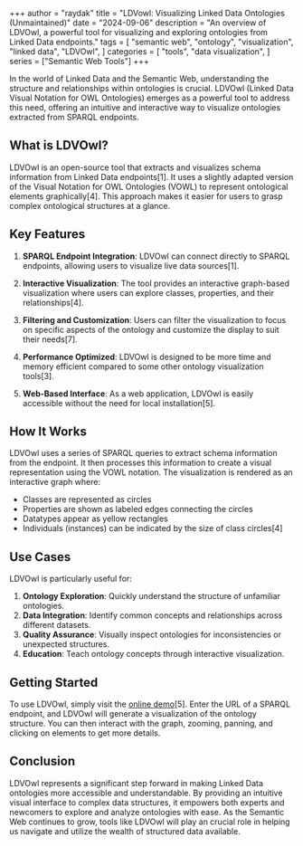 +++
author = "raydak"
title = "LDVowl: Visualizing Linked Data Ontologies (Unmaintained)"
date = "2024-09-06"
description = "An overview of LDVOwl, a powerful tool for visualizing and exploring ontologies from Linked Data endpoints."
tags = [
    "semantic web",
    "ontology",
    "visualization",
    "linked data",
    "LDVOwl",
]
categories = [
    "tools",
    "data visualization",
]
series = ["Semantic Web Tools"]
+++

In the world of Linked Data and the Semantic Web, understanding the structure and relationships within ontologies is crucial. LDVOwl (Linked Data Visual Notation for OWL Ontologies) emerges as a powerful tool to address this need, offering an intuitive and interactive way to visualize ontologies extracted from SPARQL endpoints.

## What is LDVOwl?

LDVOwl is an open-source tool that extracts and visualizes schema information from Linked Data endpoints[1]. It uses a slightly adapted version of the Visual Notation for OWL Ontologies (VOWL) to represent ontological elements graphically[4]. This approach makes it easier for users to grasp complex ontological structures at a glance.

## Key Features

1. **SPARQL Endpoint Integration**: LDVOwl can connect directly to SPARQL endpoints, allowing users to visualize live data sources[1].

2. **Interactive Visualization**: The tool provides an interactive graph-based visualization where users can explore classes, properties, and their relationships[4].

3. **Filtering and Customization**: Users can filter the visualization to focus on specific aspects of the ontology and customize the display to suit their needs[7].

4. **Performance Optimized**: LDVOwl is designed to be more time and memory efficient compared to some other ontology visualization tools[3].

5. **Web-Based Interface**: As a web application, LDVOwl is easily accessible without the need for local installation[5].

## How It Works

LDVOwl uses a series of SPARQL queries to extract schema information from the endpoint. It then processes this information to create a visual representation using the VOWL notation. The visualization is rendered as an interactive graph where:

- Classes are represented as circles
- Properties are shown as labeled edges connecting the circles
- Datatypes appear as yellow rectangles
- Individuals (instances) can be indicated by the size of class circles[4]

## Use Cases

LDVOwl is particularly useful for:

1. **Ontology Exploration**: Quickly understand the structure of unfamiliar ontologies.
2. **Data Integration**: Identify common concepts and relationships across different datasets.
3. **Quality Assurance**: Visually inspect ontologies for inconsistencies or unexpected structures.
4. **Education**: Teach ontology concepts through interactive visualization.

## Getting Started

To use LDVOwl, simply visit the [online demo](http://vowl.visualdataweb.org/ldvowl/)[5]. Enter the URL of a SPARQL endpoint, and LDVOwl will generate a visualization of the ontology structure. You can then interact with the graph, zooming, panning, and clicking on elements to get more details.

## Conclusion

LDVOwl represents a significant step forward in making Linked Data ontologies more accessible and understandable. By providing an intuitive visual interface to complex data structures, it empowers both experts and newcomers to explore and analyze ontologies with ease. As the Semantic Web continues to grow, tools like LDVOwl will play an crucial role in helping us navigate and utilize the wealth of structured data available.

